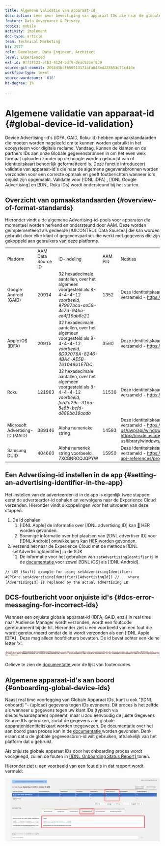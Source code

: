 ```yaml
---
title: Algemene validatie van apparaat-id
description: Leer over bevestiging van apparaat IDs die naar de globale gegevensbronnen voor juiste het formatteren wordt verzonden en over foutenmelding wanneer IDs verkeerd geformatteerd is.
feature: Data Governance & Privacy
topics: mobile
activity: implement
doc-type: article
team: Technical Marketing
kt: 2977
role: Developer, Data Engineer, Architect
level: Experienced
exl-id: 0ff3f123-efb3-4124-bdf9-deac523ef8c9
source-git-commit: 2094d3bcf658913171afa848e4228653c71c41de
workflow-type: tm+mt
source-wordcount: '616'
ht-degree: 1%

---
```


# Algemene validatie van apparaat-id {#global-device-id-validation}

Device Advertising-id&#39;s (iDFA, GAID, Roku-id) hebben opmaakstandaarden die moeten worden nageleefd om te kunnen worden gebruikt in het ecosysteem voor digitale reclame. Vandaag, kunnen de klanten en de partners IDs aan onze Globale gegevensbronnen in om het even welk formaat uploaden zonder op de hoogte worden gebracht van of identiteitskaart behoorlijk geformatteerd is. Deze functie introduceert validatie van apparaat-id&#39;s die naar de algemene gegevensbronnen worden verzonden voor een correcte opmaak en geeft foutberichten wanneer id&#39;s onjuist zijn opgemaakt. Validatie voor [!DNL iDFA] , [!DNL Google Advertising] en [!DNL Roku IDs] wordt ondersteund bij het starten.

## Overzicht van opmaakstandaarden {#overview-of-format-standards}

Hieronder vindt u de algemene Advertising-id-pools voor apparaten die momenteel worden herkend en ondersteund door AAM. Deze worden geïmplementeerd als gedeelde [!UICONTROL Data Sources] die kan worden gebruikt door elke klant of gegevenspartner die werkt met gegevens die zijn gekoppeld aan gebruikers van deze platforms.

<table>
  <tr>
   <td>Platform </td>
   <td>AAM Data Source ID </td>
   <td>ID-indeling </td>
   <td>AAM PID </td>
   <td>Notities </td>
  </tr>
  <tr>
   <td>Google Android (GAID)</td>
   <td>20914</td>
   <td>32 hexadecimale aantallen, over het algemeen voorgesteld als 8-4-4-4-12 <em> voorbeeld, 97987bca-ae59-4c7d-94ba-ee4f19ab8c21 <br/> </em> </td>
   <td>1352</td>
   <td>Deze identiteitskaart moet in een ruwe/onveranderd/onveranderd vormVerwijzing worden verzameld - <a href="https://play.google.com/about/monetization-ads/ads/ad-id/"> https://play.google.com/about/monetization-ads/ads/ad-id/ </a></td>
  </tr>
  <tr>
   <td>Apple iOS (IDFA)</td>
   <td>20915</td>
   <td>32 hexadecimale aantallen, over het algemeen voorgesteld als 8-4-4-4-12 <em> voorbeeld, 6D92078A-8246-4BA4-AE5B-76104861E7DC <br /> </em> </td>
   <td>3560</td>
   <td>Deze identiteitskaart moet in een ruwe/onveranderd/onveranderd vormVerwijzing worden verzameld - <a href="https://support.apple.com/en-us/HT205223"> https://support.apple.com/en-us/HT205223 </a></td>
  </tr>
  <tr>
   <td>Roku</td>
   <td>121963</td>
   <td>32 hexadecimale aantallen, over het algemeen voorgesteld als 8-4-4-4-12 <em> voorbeeld, </em> <em> fcb2a29c-315a-5e6b-bcfd-d889ba19aada </em></td>
   <td>11536</td>
   <td>Deze identiteitskaart moet in een ruwe/onveranderd/onveranderd vormVerwijzing worden verzameld - <a href="https://sdkdocs.roku.com/display/sdkdoc/Roku+Advertising+Framework"> https://sdkdocs.roku.com/display/sdkdoc/Roku+Advertising+Framework </a> </td>
  </tr>
  <tr>
   <td>Microsoft Advertising-ID (MAID)</td>
   <td>389146</td>
   <td>Alpha numerieke string</td>
   <td>14593</td>
   <td>Deze identiteitskaart moet in een onbewerkte/onveranderde vormverwijzing worden verzameld - <a href="https://docs.microsoft.com/en-us/uwp/api/windows.system.userprofile.advertisingmanager.advertisingid"> https://docs.microsoft.com/en-us/uwp/api/windows.system.userprofile.advertisingmanager.advertisingid </a><br/> <a href="https://msdn.microsoft.com/en-us/library/windows/apps/windows.system.userprofile.advertisingmanager.advertisingid.aspx"> https://msdn.microsoft.com/en-us/library/windows/apps/windows.system.userprofile.advertisingmanager.advertisingid.aspx </a></td>
  </tr>
  <tr>
   <td>Samsung DUID</td>
   <td>404660</td>
   <td>Alpha numeriek string voorbeeld, 7XCBNROQJQPYW</td>
   <td>15950</td>
   <td>Deze identiteitskaart moet in een ruwe/onveranderd/onveranderd vormVerwijzing worden verzameld - <a href="https://developer.samsung.com/tv/develop/api-references/samsung-product-api-references/productinfo-api"> https://developer.samsung.com/tv/develop/api-references/samsung-product-api-references/productinfo-api </a> </td>
  </tr>
</table>

## Een Advertising-id instellen in de app {#setting-an-advertising-identifier-in-the-app}

Het instellen van de adverteerder-id in de app is eigenlijk twee stappen: eerst de adverteerder-id ophalen en vervolgens naar de Experience Cloud verzenden. Hieronder vindt u koppelingen voor het uitvoeren van deze stappen.

1. De id ophalen
   1. [!DNL Apple] de informatie over [!DNL advertising ID] kan [&#128279;](https://developer.apple.com/documentation/adsupport/asidentifiermanager) HER worden gevonden.
   1. Sommige informatie over het plaatsen van [!DNL advertiser ID] voor [!DNL Android] ontwikkelaars kan [ HER ](http://android.cn-mirrors.com/google/play-services/id.html) worden gevonden.
1. Verzend het naar de Experience Cloud met de methode [!DNL setAdvertisingIdentifier] in de SDK
   1. De informatie voor het gebruiken van `setAdvertisingIdentifier` is in de [ documentatie ](https://aep-sdks.gitbook.io/docs/using-mobile-extensions/mobile-core/identity/identity-api-reference#set-an-advertising-identifier) voor zowel [!DNL iOS] als [!DNL Android].

`// iOS (Swift) example for using setAdvertisingIdentifier:`
`ACPCore.setAdvertisingIdentifier([AdvertisingId]) // ...where [AdvertisingId] is replaced by the actual advertising ID`

## DCS-foutbericht voor onjuiste id&#39;s  {#dcs-error-messaging-for-incorrect-ids}

Wanneer een onjuiste globale apparaat-id (IDFA, GAID, enz.) in real time naar Audience Manager wordt verzonden, wordt een foutcode geretourneerd bij de hit. Hieronder ziet u een voorbeeld van een fout die wordt geretourneerd omdat de id wordt verzonden als een [!DNL Apple IDFA] . Deze mag alleen hoofdletters bevatten. De id bevat echter een kleine letter &#39;x&#39;.

![ foutenbeeld ](assets/image_4_.png)

Gelieve te zien de [ documentatie ](https://experienceleague.adobe.com/docs/audience-manager/user-guide/api-and-sdk-code/dcs/dcs-api-reference/dcs-error-codes.html?lang=nl-NL#api-and-sdk-code) voor de lijst van foutencodes.

## Algemene apparaat-id&#39;s aan boord {#onboarding-global-device-ids}

Naast real time voorlegging van Globale Apparaat IDs, kunt u ook &quot;[!DNL onboard] &quot;- (upload) gegevens tegen IDs eveneens. Dit proces is het zelfde als wanneer u gegevens tegen uw klant IDs (typisch via sleutel/waardeparen) opneemt, maar u zou eenvoudig de juiste Gegevens Source IDs gebruiken, zodat de gegevens aan globale apparatenidentiteitskaart worden toegewezen. De documentatie over het aan boord gaan proces kan in de [ documentatie ](https://experienceleague.adobe.com/docs/audience-manager/user-guide/implementation-integration-guides/sending-audience-data/batch-data-transfer-process/batch-data-transfer-overview.html?lang=nl-NL#implementation-integration-guides) worden gevonden. Denk eraan dat u de globale gegevensbron-id wilt gebruiken, afhankelijk van het platform dat u gebruikt.

Als onjuiste globale apparaat IDs door het onboarding proces wordt voorgelegd, zullen de fouten in [[!DNL Onboarding Status Report] ](https://experienceleague.adobe.com/docs/audience-manager/user-guide/reporting/onboarding-status-report.html?lang=nl-NL#reporting) tonen.

Hieronder ziet u een voorbeeld van een fout die in dat rapport wordt vermeld:

![ foutenbeeld ](assets/image_5_.png)
